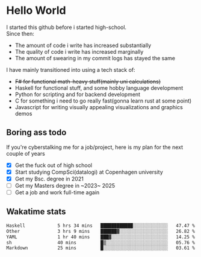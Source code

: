 # Hello World

I started this github before i started high-school.  
Since then:
- The amount of code i write has increased substantially
- The quality of code i write has increased marginally
- The amount of swearing in my commit logs has stayed the same

I have mainly transitioned into using a tech stack of:
- ~~F# for functional math-heavy stuff(mainly uni calculations)~~
- Haskell for functional stuff, and some hobby language development
- Python for scripting and for backend development
- C for something i need to go really fast(gonna learn rust at some point)
- Javascript for writing visually appealing visualizations and graphics demos

## Boring ass todo
If you're cyberstalking me for a job/project, here is my plan for the next couple of years
- [x] Get the fuck out of high school
- [x] Start studying CompSci(datalogi) at Copenhagen university
- [x] Get my Bsc. degree in 2021
- [ ] Get my Masters degree in ~2023~ 2025
- [ ] Get a job and work full-time again

## Wakatime stats
<!--START_SECTION:waka-->

```txt
Haskell            5 hrs 34 mins   ████████████░░░░░░░░░░░░░   47.47 %
Other              3 hrs 9 mins    ██████▓░░░░░░░░░░░░░░░░░░   26.82 %
YAML               1 hr 40 mins    ███▓░░░░░░░░░░░░░░░░░░░░░   14.25 %
sh                 40 mins         █▒░░░░░░░░░░░░░░░░░░░░░░░   05.76 %
Markdown           25 mins         █░░░░░░░░░░░░░░░░░░░░░░░░   03.61 %
```

<!--END_SECTION:waka-->
